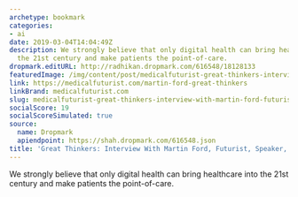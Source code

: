 ```yaml
---
archetype: bookmark
categories:
- ai
date: 2019-03-04T14:04:49Z
description: We strongly believe that only digital health can bring healthcare into
  the 21st century and make patients the point-of-care.
dropmark.editURL: http://radhikan.dropmark.com/616548/18128133
featuredImage: /img/content/post/medicalfuturist-great-thinkers-interview-with-martin-ford-futurist-speaker-a-i-expert.png
link: https://medicalfuturist.com/martin-ford-great-thinkers
linkBrand: medicalfuturist.com
slug: medicalfuturist-great-thinkers-interview-with-martin-ford-futurist-speaker-a-i-expert
socialScore: 19
socialScoreSimulated: true
source:
  name: Dropmark
  apiendpoint: https://shah.dropmark.com/616548.json
title: 'Great Thinkers: Interview With Martin Ford, Futurist, Speaker, A.I. Expert'
---
```

We strongly believe that only digital health can bring healthcare into the 21st century and make patients the point-of-care.